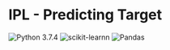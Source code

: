 # IPL - Predicting Target
![Python 3.7.4](https://img.shields.io/badge/Python-3.7.4-brightgreen.svg) ![scikit-learnn](https://img.shields.io/badge/Library-Scikit_Learn-orange.svg) ![Pandas](https://img.shields.io/badge/pandas-package-orange)